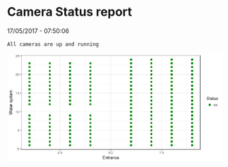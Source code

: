 Camera Status report
================
17/05/2017 - 07:50:06

    All cameras are up and running

![](camreport_files/figure-markdown_github/unnamed-chunk-2-1.png)

